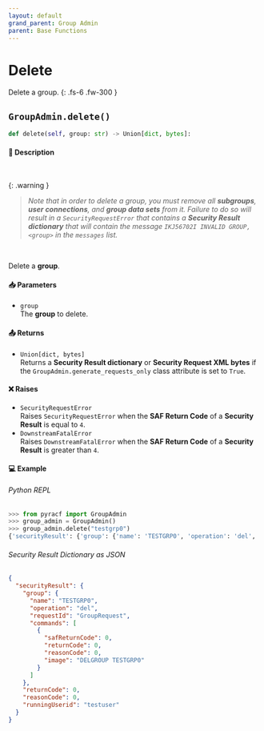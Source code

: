 ```yaml
---
layout: default
grand_parent: Group Admin
parent: Base Functions
---
```


# Delete

Delete a group.
{: .fs-6 .fw-300 }

## `GroupAdmin.delete()`

```python
def delete(self, group: str) -> Union[dict, bytes]:
```

#### 📄 Description

&nbsp;

{: .warning }
> _Note that in order to delete a group, you must remove all **subgroups**, **user connections**, and **group data sets** from it. Failure to do so will result in a `SecurityRequestError` that contains a **Security Result dictionary** that will contain the message `IKJ56702I INVALID GROUP, <group>` in the `messages` list._

&nbsp;


Delete a **group**.

#### 📥 Parameters
* `group`<br>
  The **group** to delete.

#### 📤 Returns
* `Union[dict, bytes]`<br>
  Returns a **Security Result dictionary** or **Security Request XML bytes** if the `GroupAdmin.generate_requests_only` class attribute is set to `True`.

#### ❌ Raises
* `SecurityRequestError`<br>
  Raises `SecurityRequestError` when the **SAF Return Code** of a **Security Result** is equal to `4`.
* `DownstreamFatalError`<br>
  Raises `DownstreamFatalError` when the **SAF Return Code** of a **Security Result** is greater than `4`.

#### 💻 Example

###### Python REPL
```python
>>> from pyracf import GroupAdmin
>>> group_admin = GroupAdmin()
>>> group_admin.delete("testgrp0")
{'securityResult': {'group': {'name': 'TESTGRP0', 'operation': 'del', 'requestId': 'GroupRequest', 'commands': [{'safReturnCode': 0, 'returnCode': 0, 'reasonCode': 0, 'image': 'DELGROUP TESTGRP0'}]}, 'returnCode': 0, 'reasonCode': 0, 'runningUserid': 'testuser'}}
```

###### Security Result Dictionary as JSON
```json
{
  "securityResult": {
    "group": {
      "name": "TESTGRP0",
      "operation": "del",
      "requestId": "GroupRequest",
      "commands": [
        {
          "safReturnCode": 0,
          "returnCode": 0,
          "reasonCode": 0,
          "image": "DELGROUP TESTGRP0"
        }
      ]
    },
    "returnCode": 0,
    "reasonCode": 0,
    "runningUserid": "testuser"
  }
}
```